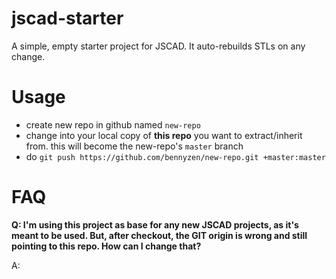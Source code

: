 # jscad-starter
A simple, empty starter project for JSCAD. It auto-rebuilds STLs on any change.

# Usage
- create new repo in github named `new-repo`
- change into your local copy of **this repo** you want to extract/inherit from. this will become the new-repo's `master` branch 
- do `git push https://github.com/bennyzen/new-repo.git +master:master`

# FAQ

**Q: I'm using this project as base for any new JSCAD projects, as it's meant to be used. But, after checkout, the GIT origin is wrong and still pointing to this repo. How can I change that?**

A: 
